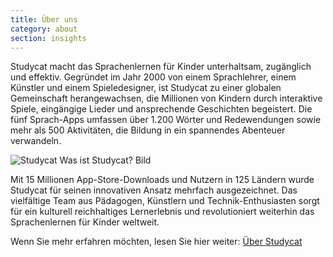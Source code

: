 ```yaml
---
title: Über uns
category: about
section: insights
---
```

Studycat macht das Sprachenlernen für Kinder unterhaltsam, zugänglich und effektiv. Gegründet im Jahr 2000 von einem Sprachlehrer, einem Künstler und einem Spieledesigner, ist Studycat zu einer globalen Gemeinschaft herangewachsen, die Millionen von Kindern durch interaktive Spiele, eingängige Lieder und ansprechende Geschichten begeistert. Die fünf Sprach-Apps umfassen über 1.200 Wörter und Redewendungen sowie mehr als 500 Aktivitäten, die Bildung in ein spannendes Abenteuer verwandeln.


![Studycat Was ist Studycat? Bild](https://imagedelivery.net/gjxGkoZTGUWzEAQWbazEuA/2eae4281-f704-43ef-70f5-f393e5235600/w=360,format=auto,compression=fast,dpr=2)


 


Mit 15 Millionen App-Store-Downloads und Nutzern in 125 Ländern wurde Studycat für seinen innovativen Ansatz mehrfach ausgezeichnet. Das vielfältige Team aus Pädagogen, Künstlern und Technik-Enthusiasten sorgt für ein kulturell reichhaltiges Lernerlebnis und revolutioniert weiterhin das Sprachenlernen für Kinder weltweit.


Wenn Sie mehr erfahren möchten, lesen Sie hier weiter: [Über Studycat](https://studycat.com/about/)